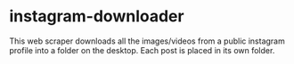 # instagram-downloader
This web scraper downloads all the images/videos from a public instagram profile into a folder on the desktop. Each post is placed in its own folder. 
